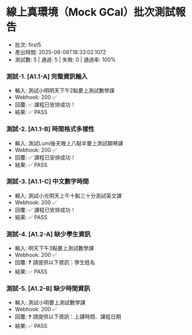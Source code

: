 # 線上真環境（Mock GCal）批次測試報告

- 批次: first5
- 產出時間: 2025-08-08T18:33:02.107Z
- 測試數: 5 | 通過: 5 | 失敗: 0 | 通過率: 100%

### 測試-1. [A1.1-A] 完整資訊輸入
- 輸入: 測試小明明天下午2點要上測試數學課
- Webhook: 200 ✅
- 回覆: ✅ 課程已安排成功！ 
- 結果: ✅ PASS

### 測試-2. [A1.1-B] 時間格式多樣性
- 輸入: 測試Lumi後天晚上八點半要上測試鋼琴課
- Webhook: 200 ✅
- 回覆: ✅ 課程已安排成功！ 
- 結果: ✅ PASS

### 測試-3. [A1.1-C] 中文數字時間
- 輸入: 測試小光明天上午十點三十分測試英文課
- Webhook: 200 ✅
- 回覆: ✅ 課程已安排成功！ 
- 結果: ✅ PASS

### 測試-4. [A1.2-A] 缺少學生資訊
- 輸入: 明天下午3點要上測試數學課
- Webhook: 200 ✅
- 回覆: ❓ 請提供以下資訊：學生姓名 
- 結果: ✅ PASS

### 測試-5. [A1.2-B] 缺少時間資訊
- 輸入: 測試小明要上測試數學課
- Webhook: 200 ✅
- 回覆: ❓ 請提供以下資訊：上課時間、課程日期 
- 結果: ✅ PASS

